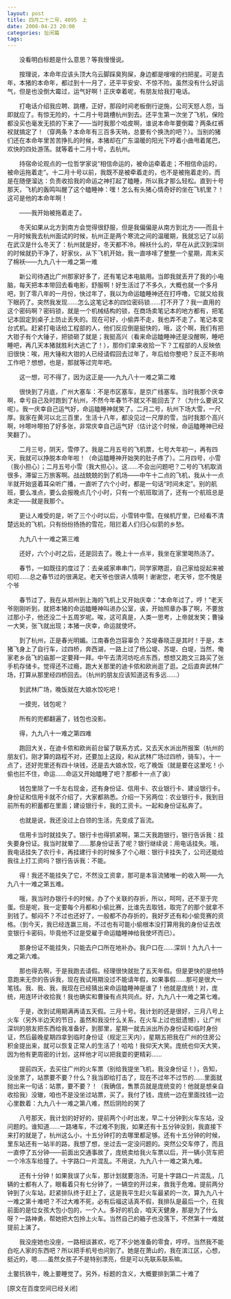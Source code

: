 ```yaml
---
layout: post
title: 四月二十二号，4095　上
date: 2008-04-23 20:00
categories: 扯闲篇
tags: 
---
```


　　没看明白标题是什么意思？等我慢慢说。

　　按理说，本命年应该头顶大乌云脚踩臭狗屎，身边都是嗖嗖的扫把星。可是去年，本猪的本命年，都过到十一月了，还平平安安、不惊不险。虽然没有什么好运气，但是也没倒大霉过，运气好啊！正庆幸着呢，有朋友给我打电话。

<!-- more -->

　　打电话介绍我应聘、跳槽，正好，那段时间老板倒行逆施，公司天怒人怨，当即就应了。有惊无险的，十二月十号跳槽杭州到去。还平生第一次坐了飞机，保险都没买也毫发无损的下来了——当时我那个哈皮啊，谁说本命年要倒霉？两条红裤衩就搞定了！（穿两条？本命年有三百多天呐，总要有个换洗的吧？）。当别的猪们还在本命年里苦苦挣扎的时候，本猪却在广东温暖的阳光下哼着小曲甩着尾巴，欢快的四处游荡。就等着十二月十号，去杭州。

　　持宿命论观点的一位哲学家说“相信命运的，被命运牵着走；不相信命运的，被命运拖着走”。十二月十号以前，我既不是被牵着走的，也不是被拖着走的，而是在随便溜达：负责收拾我的命运之神打起了瞌睡，所以我才那么轻松。直到十号那天，飞机的轰鸣叫醒了这个瞌睡神：嘿！怎么有头猪心情奇好的坐在飞机里？！这可是他的本命年啊！

　　——我开始被拖着走了。

　　冬天如果从北方到南方会觉得很舒服，但是我偏偏是从南方到北方——而且十一月时候我去杭州面试的时候，杭州正是两个寒流之间的温暖期，我就忘记了以前在武汉是什么冬天了：杭州就是好，冬天都不冷。棉袄什么的，早在从武汉到深圳的时候就扔干净了，好家伙，从下飞机开始，我一直哆嗦了整整一个星期，周末买了棉袄——九九八十一难之第一难

　　新公司待遇比广州那家好多了，还有笔记本电脑用。当即我就丢开了我的小电脑，每天把本本带回去看电影，舒服啊！好生活过了不多久，大概也就一个多月吧，到了零八年的一月份，快过年了，我以为命运瞌睡神还在打呼噜，它就又给我下眼药了。突然我发现……怎么这笔记本的四位密码锁……打不开了？我一直用的这个密码啊？密码锁，就是一个机械结构的锁，在商场卖笔记本的地方都有，把笔记本固定到桌子上防止丢失的。现在可好，小偷弄不走，我也弄不走了。笔记本变台式机。赶紧打电话给工程部的人，他们反应倒是挺快的，哦，这个啊，我们有把大钳子有个大锤子，把锁砸了就是；我挺高兴（看来命运瞌睡神还是没醒啊，睡吧睡吧，再几天本猪就胜利大逃亡了！），那你们拿来收拾一下？工程部的人反映依旧很快：唉，用大锤和大钳的人已经请假回去过年了，年后给你整吧？反正不影响工作吧？想想，也是，那就等过完年吧。

　　这一想，可不得了，因为这正是——九九八十一难之第二难

　　很快到了月底，广州大塞车：不是市区塞车，是京广线塞车。当时我那个庆幸啊，幸亏自己及时跑到了杭州，不然今年春节不就又不能回去了？（为什么要说又呢）。我一庆幸自己运气好，命运瞌睡神就笑了。二月二号，杭州下场大雪，一尺厚。我家在黄河以北三百里，生活十八年，都没见过一尺厚的雪，当时我那个高兴啊，咔嚓咔嚓拍了好多张，非常庆幸自己运气好（估计这个时候，命运瞌睡神已经笑翻了）。

　　二月三号，阴天，雪停了。我是二月五号的飞机票，七号大年初一，再有四天，我就可以挣脱本命年啦！（命运瞌睡神开始笑的肚子疼了）。二月四号，小雪（我小担心）；二月五号小雪（我大担心）。这……不会出问题吧？二号的飞机取消很多，滞留三万旅客啊。战战兢兢的到了机场——中午十二点的飞机，我从十一点半就开始竖着耳朵听广播，一直听了六个小时，都是一句话“时间未定”。别的航班，要么准点，要么会报晚点几个小时，只有一个航班取消了，还有一个航班总是未定——就是我那个。

　　更让人难受的是，听了三个小时以后，小雪转中雪。在候机厅里，已经看不清楚远处的飞机，只有纷纷扬扬的雪花，阻拦着人们归心似箭的乡愁。

　　九九八十一难之第三难

　　还好，六个小时之后，还是回去了。晚上十一点半，我坐在家里喝热汤了。

　　春节，一如既往的度过了：去亲戚家串串门，同学家瞎逛，自己家给捉起来被叨叨……总之春节过的很满足。老天爷也很讲人情啊！谢谢您，老天爷，您不愧是个爷

　　春节过了，我在从郑州到上海的飞机上又开始庆幸：“本命年过了，哼！”老天爷刚刚听到，就把本猪的命运瞌睡神叫进办公室，诶，开始照章办事了啊，不要放过那小子，他还没二十五周岁呢。唉，这可真是，人类一思考，上帝就发笑；曹操一大笑，张飞就出现；本猪一庆幸，命运就使坏。

　　到了杭州，正是春光明媚。江南春色岂容辜负？苏堤春晓正是其时！于是，本猪飞身上了自行车，过四桥，奔西湖，一路上过了杨公堤、苏堤、白堤，当然，俺家老乡岳飞的庙那一定要拜一拜。中午去清河坊吃点东西，想想又跑文三路买了张手机存储卡。觉得还不过瘾，跑大关那里的迪卡侬和欧尚逛了逛。之后直奔武林广场，打算从那里经四桥回去。（杭州的朋友应该知道这有多远……）

　　到武林广场，晚饭就在大娘水饺吃吧！

　　一摸兜，钱包呢？

　　所有的兜都翻遍了，钱包也没影。

　　得，九九八十一难之第四难

　　跑回大关，在迪卡侬和欧尚前台留了联系方式，又去天水派出所报案（杭州的朋友们，刚才算的路程不对，还要加上这段，和从武林广场过四桥，骑车）。十一点了，还好兜里还有四十块钱，还是去大娘水饺，吃了晚饭（就是要在这里吃！小偷也拦不住，命运……命运又开始瞌睡了吧？那都十一点了诶）

　　钱包里除了一千左右现金，还有身份证、信用卡、农业银行卡、建设银行卡。身份证和信用卡就不介绍了，大家都熟悉。介绍一下另两位：农业银行卡，我到目前所有的积蓄都在里面；建设银行卡，我的工资卡。一起和身份证私奔了。

　　也就是说，我还没过上白领的生活，先变成了盲流。

　　信用卡当时就挂失了。银行卡也得抓紧啊，第二天我跑银行，银行告诉我：挂失要身份证。我当时就晕了……那身份证丢了呢？银行继续说：用电话挂失。哦，我电话挂失了农行卡，再挂建行卡的时候多了个心眼：银行卡挂失了，公司还能给我往上打工资吗？银行告诉我：不能。

　　得！我还不能挂失了它，不然没工资拿，那可是本盲流猪唯一的收入啊——九九八十一难之第五难。

　　哦，我当时办银行卡的时候，办了个关联的存折，所以，呵呵，还不至于完蛋。但是呢，我一定要每个月都和小偷比赛，比谁先去取钱，取完了的那个就拿不到钱了。郁闷不？不过也还好了，一般都不办存折的，我好歹还有和小偷竞赛的资格。（到今天，我已经连赢三局，不过也有可能小偷根本没打算用我的身份证去改变银行卡密码，毕竟他不过是受雇于命运瞌睡神给我使坏而已）。

　　那身份证不能挂失，只能去户口所在地补办。我户口在……深圳！九九八十一难之第六难。

　　那也得去啊，于是我跑去请假。经理很快就批了五天年假。但是更快的是他特意跑来无奈的告诉我，现在我试用期没过不能请年假，如果事假……那可是很大一笔钱。我、我、我，我现在已经猜出来命运瞌睡神是谁了！他就是庞统！对，庞统，用连环计收拾我！我也确实和曹操有点共同点。好，九九八十一难之第七难。

　　于是，改到试用期满再请五天假。三月十号。我计划的还是很好，三月八号上火车（另外半边天的节日，虽然和我没什么关系，在火车上过也挺遗憾），让广州深圳的朋友把东西给我准备好，到那里，星期一就去派出所办身份证和临时身份证，然后最晚星期四拿到临时身份证（规定三天内），星期五把我在广州的住房公积金提出来，就可以恢复正常人的生活了！哈哈！我仰天大笑。庞统也仰天大笑，因为他有更周密的计划，这样他才可以把我耍的更精彩……

　　提前四天，去买往广州的火车票（别给我提坐飞机，我没身份证！），告知，没坐票了，站票要不要？什么？我当即给打击了，现在不过年不过节的……里面就抛出来一句话：站票，要不要？！（我确信，售票员就是庞统变的！他就是想亲自收拾我）没辙，咱也不是没坐过站票，买了。我付了钱，庞统一边在里面找钱一边心里数着：九九八十一难之第八难，然后阴险的笑了

　　八号那天，我计划的好好的，提前两个小时出发，早二十分钟到火车东站，没问题的。谁知道……一路堵车，不过难不到我，如果还有十五分钟没到，我直接下来打的就是了，杭州这么小，十五分钟打的去哪里都足够。还有十五分钟的时候，里东站还有一站半的路，我想了想，坐过去一定没问题的。突然公交车停了，而且一直停了五分钟——前面出交通事故了，庞统卖给我火车票以后，开一辆小货车把一个冷冻车给撞了。十字路口一片混乱。不用说，九九八十一难之第九难。

　　还有十分钟！如果我误了火车，那计划就要泡汤，可是十字路口一片混乱，几辆的士都有人了，眼看着只有七分钟了，一辆空的开过来，救我于危难。提前两分钟到了火车站，赶紧排队终于赶上了，这是我平生赶火车最紧的一次，算九九八十一难之第十难吧？不过大难不死，必有后福这话真不假，我排队是最后一个，在我前面的是位女孩大包小包的，一个人。多好的机会，咱天天健身，那是为了什么呀？一路神勇，帮她把大包拎上火车。当然自己的箱子也没落下，不然第十一难就提前上演了。

　　我没座她也没座，一路相谈甚欢，吃了不少她准备的零食，哼哼。当然我不能白吃人家的东西吧？所以把手机号也问到了。她是在萧山的，我在滨江区，心想，挺近的，嗯……虽然女孩子不是特别漂亮，但是可以先联系联系嘛。

 

土鳖抗铁牛，晚上要睡觉了。另外，标题的含义，大概要排到第二十难了

[原文在百度空间已经关闭]

